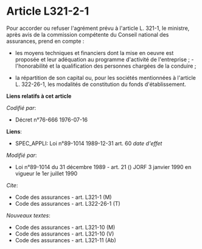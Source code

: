 # Article L321-2-1

Pour accorder ou refuser l'agrément prévu à l'article L. 321-1, le ministre, après avis de la commission compétente du
Conseil national des assurances, prend en compte :

- les moyens techniques et financiers dont la mise en oeuvre est proposée et leur adéquation au programme d'activité de
l'entreprise ;    - l'honorabilité et la qualification des personnes chargées de la conduire ;

- la répartition de son capital ou, pour les sociétés mentionnées à l'article L. 322-26-1, les modalités de constitution du
fonds d'établissement.

**Liens relatifs à cet article**

_Codifié par_:

  - Décret n°76-666 1976-07-16

**Liens**:

  - SPEC_APPLI: Loi n°89-1014 1989-12-31 art. 60 *date d'effet*

_Modifié par_:

  - Loi n°89-1014 du 31 décembre 1989 - art. 21 () JORF 3 janvier 1990 en vigueur le 1er juillet 1990

_Cite_:

  - Code des assurances - art. L321-1 (M)
  - Code des assurances - art. L322-26-1 (T)

_Nouveaux textes_:

  - Code des assurances - art. L321-10 (M)
  - Code des assurances - art. L321-10 (V)
  - Code des assurances - art. L321-11 (Ab)
